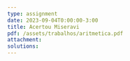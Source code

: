 ```yaml
---
type: assignment
date: 2023-09-04T0:00:00-3:00
title: Acertou Miseravi
pdf: /assets/trabalhos/aritmetica.pdf
attachment: 
solutions:
---
```

